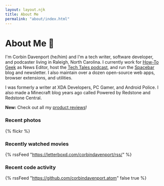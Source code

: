 ```yaml
---
layout: layout.njk
title: About Me
permalink: "about/index.html"
---
```


# About Me 👋

I'm Corbin Davenport (he/him) and I'm a tech writer, software developer, and podcaster living in Raleigh, North Carolina. I currently work for [How-To Geek](https://www.howtogeek.com/author/corbindavenport/) as News Editor, host the [Tech Tales podcast](https://techtalesshow.com), and run the [Spacebar](https://www.spacebar.news/#/portal/signup) blog and newsletter. I also maintain over a dozen open-source web apps, browser extensions, and utilities.

I was formerly a writer at XDA Developers, PC Gamer, and Android Police. I also made a Minecraft blog years ago called Powered by Redstone and Redstone Central.

**New:** Check out all my [product reviews](/reviews)!

### Recent photos

{% flickr %}

### Recently watched movies

{% rssFeed "https://letterboxd.com/corbindavenport/rss/" %}

### Recent code activity

{% rssFeed "https://github.com/corbindavenport.atom" false true %}
